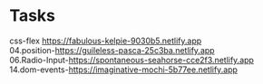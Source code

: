 # Tasks
css-flex https://fabulous-kelpie-9030b5.netlify.app <br>
04.position-https://guileless-pasca-25c3ba.netlify.app <br>
06.Radio-Input-https://spontaneous-seahorse-cce2f3.netlify.app <br>
14.dom-events-https://imaginative-mochi-5b77ee.netlify.app <br>
